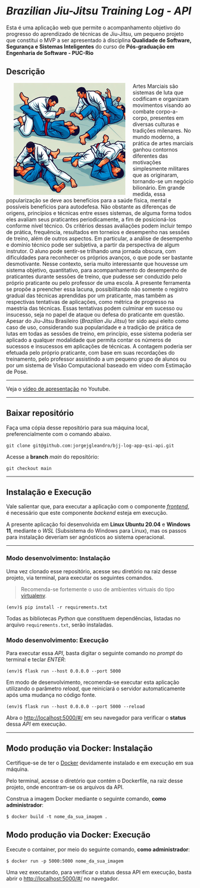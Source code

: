 # *Brazilian Jiu-Jitsu Training Log - API*

Esta é uma aplicação web que permite o acompanhamento objetivo do progresso do aprendizado de técnicas de Jiu-Jitsu, um pequeno projeto que constitui o MVP a ser apresentado à disciplina **Qualidade de Software, Segurança e Sistemas Inteligentes** do curso de **Pós-graduação em Engenharia de Software - PUC-Rio**

## Descrição

<img src="./img/positions.jpg" alt="Brazilian Jiu-Jitsu Training Image" title="Brazilian Jiu-Jitsu Training Image" width="300" style="float:left; margin:0px 20px"/>

Artes Marciais são sistemas de luta que codificam e organizam movimentos visando ao combate corpo-a-corpo, presentes em diversas culturas e tradições milenares.
No mundo moderno, a prática de artes marciais ganhou contornos diferentes das motivações simplesmente militares que as originaram, tornando-se um negócio bilionário. Em grande medida, essa popularização se deve aos benefícios para a saúde física, mental e  possíveis benefícios para autodefesa.
Não obstante as diferenças de origens, princípios e técnicas entre esses sistemas, de alguma forma todos eles avaliam seus praticantes periodicamente, a fim de posicioná-los conforme nível técnico. Os critérios dessas avaliações podem incluir tempo de prática, frequência, resultados em torneios e desempenho nas sessões de treino, além de outros aspectos.
Em particular, a análise de desempenho e domínio técnico pode ser subjetiva, a partir da perspectiva de algum instrutor. O aluno pode sentir-se trilhando uma jornada obscura, com dificuldades para reconhecer os próprios avanços, o que pode ser bastante desmotivante.
Nesse contexto, seria muito interessante que houvesse um sistema objetivo, quantitativo, para acompanhamento do desempenho de praticantes durante sessões de treino, que pudesse ser conduzido pelo próprio praticante ou pelo professor de uma escola.
A presente ferramenta se propõe a preencher essa lacuna, possibilitando não somente o registro gradual das técnicas aprendidas por um praticante, mas também as respectivas tentativas de aplicações, como métrica de progresso na maestria das técnicas. Essas tentativas podem culminar em sucesso ou insucesso, seja no papel de ataque ou defesa do praticante em questão.
Apesar do Jiu-Jitsu Brasileiro (*Brazilian Jiu Jitsu*) ter sido aqui eleito como caso de uso, considerando sua popularidade e a tradição de prática de lutas em todas as sessões de treino, em princípio, esse sistema poderia ser aplicado a qualquer modalidade que permita contar os números de sucessos e insucessos em aplicações de técnicas. A contagem poderia ser efetuada pelo próprio praticante, com base em suas recordações do treinamento, pelo professor assistindo a um pequeno grupo de alunos ou por um sistema de Visão Computacional baseado em vídeo com Estimação de Pose.

---
Veja o [vídeo de apresentação](https://youtu.be/JNw1kgE5TsQ) no Youtube.

---

## Baixar repositório

Faça uma cópia desse repositório para sua máquina local, preferencialmente com o comando abaixo. 

```
git clone git@github.com:jorgejgleandro/bjj-log-app-qsi-api.git
```

Acesse a **branch** *main* do repositório:

```
git checkout main
```

---
## Instalação e Execução

Vale salientar que, para executar a aplicação com o componente  [*frontend*](https://github.com/jorgejgleandro/bjj-training-log-arq-soft-frontend), é necessário que este componente *backend* esteja em execução.

A presente aplicação foi desenvolvida em **Linux Ubuntu 20.04** e **Windows 11**, mediante o *WSL* (Subsistema do Windows para Linux), mas os passos para instalação deveriam ser agnósticos ao sistema operacional.

---
### Modo desenvolvimento: Instalação
Uma vez clonado esse repositório, acesse seu diretório na raiz desse projeto, via terminal, para executar os seguintes comandos.

> Recomenda-se fortemente o uso de ambientes virtuais do tipo [virtualenv](https://virtualenv.pypa.io/en/latest/installation.html).

```
(env)$ pip install -r requirements.txt
```

Todas as bibliotecas *Python* que constituem dependências, listadas no arquivo `requirements.txt`, serão instaladas.


### Modo desenvolvimento: Execução

Para executar essa *API*, basta digitar o seguinte comando no *prompt* do terminal e teclar *ENTER*:

```
(env)$ flask run --host 0.0.0.0 --port 5000
```

Em modo de desenvolvimento, recomenda-se executar esta aplicação utilizando o parâmetro *reload*, que reiniciará o servidor automaticamente após uma mudança no código fonte. 

```
(env)$ flask run --host 0.0.0.0 --port 5000 --reload
```

Abra o [http://localhost:5000/#/](http://localhost:5000/#/) em seu navegador para verificar o **status** dessa *API* em execução.

---
## Modo produção via Docker: Instalação
Certifique-se de ter o [Docker](https://docs.docker.com/engine/install/) devidamente instalado e em execução em sua máquina.

Pelo terminal, acesse o diretório que contém o Dockerfile, na raiz desse projeto, onde encontram-se os arquivos da API.

Construa a imagem Docker mediante o seguinte comando, **como administrador**:

```
$ docker build -t nome_da_sua_imagem .
```

## Modo produção via Docker: Execução

Execute o container, por meio do seguinte comando, **como administrador**:

```
$ docker run -p 5000:5000 nome_da_sua_imagem
```
Uma vez executando, para verificar o status dessa API em execução, basta abrir o [http://localhost:5000/#/](http://localhost:5000/#/) no navegador.